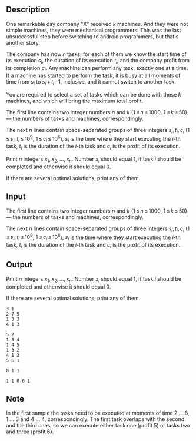## Description

<div><p>One remarkable day company "X" received <span class="tex-span"><i>k</i></span> machines. And they were not simple machines, they were mechanical programmers! This was the last unsuccessful step before switching to android programmers, but that's another story.</p><p>The company has now <span class="tex-span"><i>n</i></span> tasks, for each of them we know the start time of its execution <span class="tex-span"><i>s</i><sub class="lower-index"><i>i</i></sub></span>, the duration of its execution <span class="tex-span"><i>t</i><sub class="lower-index"><i>i</i></sub></span>, and the company profit from its completion <span class="tex-span"><i>c</i><sub class="lower-index"><i>i</i></sub></span>. Any machine can perform any task, exactly one at a time. If a machine has started to perform the task, it is busy at all moments of time from <span class="tex-span"><i>s</i><sub class="lower-index"><i>i</i></sub></span> to <span class="tex-span"><i>s</i><sub class="lower-index"><i>i</i></sub> + <i>t</i><sub class="lower-index"><i>i</i></sub> - 1</span>, inclusive, and it cannot switch to another task.</p><p>You are required to select a set of tasks which can be done with these <span class="tex-span"><i>k</i></span> machines, and which will bring the maximum total profit.</p></div><div class="input-specification"><p>The first line contains two integer numbers <span class="tex-span"><i>n</i></span> and <span class="tex-span"><i>k</i></span> (<span class="tex-span">1 ≤ <i>n</i> ≤ 1000</span>, <span class="tex-span">1 ≤ <i>k</i> ≤ 50</span>) — the numbers of tasks and machines, correspondingly.</p><p>The next <span class="tex-span"><i>n</i></span> lines contain space-separated groups of three integers <span class="tex-span"><i>s</i><sub class="lower-index"><i>i</i></sub>, <i>t</i><sub class="lower-index"><i>i</i></sub>, <i>c</i><sub class="lower-index"><i>i</i></sub></span> (<span class="tex-span">1 ≤ <i>s</i><sub class="lower-index"><i>i</i></sub>, <i>t</i><sub class="lower-index"><i>i</i></sub> ≤ 10<sup class="upper-index">9</sup></span>, <span class="tex-span">1 ≤ <i>c</i><sub class="lower-index"><i>i</i></sub> ≤ 10<sup class="upper-index">6</sup></span>), <span class="tex-span"><i>s</i><sub class="lower-index"><i>i</i></sub></span> is the time where they start executing the <span class="tex-span"><i>i</i></span>-th task, <span class="tex-span"><i>t</i><sub class="lower-index"><i>i</i></sub></span> is the duration of the <span class="tex-span"><i>i</i></span>-th task and <span class="tex-span"><i>c</i><sub class="lower-index"><i>i</i></sub></span> is the profit of its execution.</p></div><div class="output-specification"><p>Print <span class="tex-span"><i>n</i></span> integers <span class="tex-span"><i>x</i><sub class="lower-index">1</sub>, <i>x</i><sub class="lower-index">2</sub>, ..., <i>x</i><sub class="lower-index"><i>n</i></sub></span>. Number <span class="tex-span"><i>x</i><sub class="lower-index"><i>i</i></sub></span> should equal <span class="tex-span">1</span>, if task <span class="tex-span"><i>i</i></span> should be completed and otherwise it should equal <span class="tex-span">0</span>.</p><p>If there are several optimal solutions, print any of them.</p></div>

## Input

<p>The first line contains two integer numbers <span class="tex-span"><i>n</i></span> and <span class="tex-span"><i>k</i></span> (<span class="tex-span">1 ≤ <i>n</i> ≤ 1000</span>, <span class="tex-span">1 ≤ <i>k</i> ≤ 50</span>) — the numbers of tasks and machines, correspondingly.</p><p>The next <span class="tex-span"><i>n</i></span> lines contain space-separated groups of three integers <span class="tex-span"><i>s</i><sub class="lower-index"><i>i</i></sub>, <i>t</i><sub class="lower-index"><i>i</i></sub>, <i>c</i><sub class="lower-index"><i>i</i></sub></span> (<span class="tex-span">1 ≤ <i>s</i><sub class="lower-index"><i>i</i></sub>, <i>t</i><sub class="lower-index"><i>i</i></sub> ≤ 10<sup class="upper-index">9</sup></span>, <span class="tex-span">1 ≤ <i>c</i><sub class="lower-index"><i>i</i></sub> ≤ 10<sup class="upper-index">6</sup></span>), <span class="tex-span"><i>s</i><sub class="lower-index"><i>i</i></sub></span> is the time where they start executing the <span class="tex-span"><i>i</i></span>-th task, <span class="tex-span"><i>t</i><sub class="lower-index"><i>i</i></sub></span> is the duration of the <span class="tex-span"><i>i</i></span>-th task and <span class="tex-span"><i>c</i><sub class="lower-index"><i>i</i></sub></span> is the profit of its execution.</p>

## Output

<p>Print <span class="tex-span"><i>n</i></span> integers <span class="tex-span"><i>x</i><sub class="lower-index">1</sub>, <i>x</i><sub class="lower-index">2</sub>, ..., <i>x</i><sub class="lower-index"><i>n</i></sub></span>. Number <span class="tex-span"><i>x</i><sub class="lower-index"><i>i</i></sub></span> should equal <span class="tex-span">1</span>, if task <span class="tex-span"><i>i</i></span> should be completed and otherwise it should equal <span class="tex-span">0</span>.</p><p>If there are several optimal solutions, print any of them.</p>





```input1
3 1
2 7 5
1 3 3
4 1 3

```




```input2
5 2
1 5 4
1 4 5
1 3 2
4 1 2
5 6 1

```




```output1
0 1 1

```




```output2
1 1 0 0 1

```



## Note

<p>In the first sample the tasks need to be executed at moments of time 2 ... 8, 1 ... 3 and 4 ... 4, correspondingly. The first task overlaps with the second and the third ones, so we can execute either task one (profit 5) or tasks two and three (profit 6).</p>
